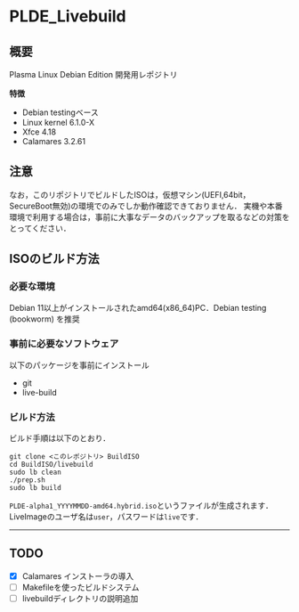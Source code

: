 # PLDE_Livebuild
## 概要
Plasma Linux Debian Edition 開発用レポジトリ

**特徴**
- Debian testingベース
- Linux kernel 6.1.0-X
- Xfce 4.18
- Calamares 3.2.61

## 注意
なお，このリポジトリでビルドしたISOは，仮想マシン(UEFI,64bit，SecureBoot無効)の環境でのみでしか動作確認できておりません．
実機や本番環境で利用する場合は，事前に大事なデータのバックアップを取るなどの対策をとってください．

## ISOのビルド方法
### 必要な環境
Debian 11以上がインストールされたamd64(x86_64)PC．Debian testing (bookworm) を推奨

### 事前に必要なソフトウェア
以下のパッケージを事前にインストール
- git
- live-build

### ビルド方法
ビルド手順は以下のとおり．
```
git clone <このレポジトリ> BuildISO
cd BuildISO/livebuild
sudo lb clean
./prep.sh
sudo lb build
```
`PLDE-alpha1_YYYYMMDD-amd64.hybrid.iso`というファイルが生成されます．
LiveImageのユーザ名は`user`，パスワードは`live`です．

------
## TODO
- [x] Calamares インストーラの導入
- [ ] Makefileを使ったビルドシステム
- [ ] livebuildディレクトリの説明追加
